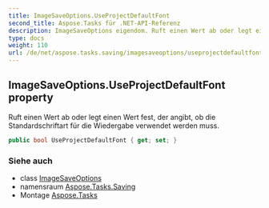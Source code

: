 ```yaml
---
title: ImageSaveOptions.UseProjectDefaultFont
second_title: Aspose.Tasks für .NET-API-Referenz
description: ImageSaveOptions eigendom. Ruft einen Wert ab oder legt einen Wert fest der angibt ob die Standardschriftart für die Wiedergabe verwendet werden muss.
type: docs
weight: 110
url: /de/net/aspose.tasks.saving/imagesaveoptions/useprojectdefaultfont/
---
```

## ImageSaveOptions.UseProjectDefaultFont property

Ruft einen Wert ab oder legt einen Wert fest, der angibt, ob die Standardschriftart für die Wiedergabe verwendet werden muss.

```csharp
public bool UseProjectDefaultFont { get; set; }
```

### Siehe auch

* class [ImageSaveOptions](../)
* namensraum [Aspose.Tasks.Saving](../../imagesaveoptions/)
* Montage [Aspose.Tasks](../../../)


